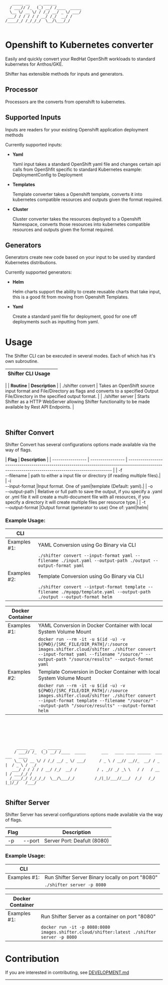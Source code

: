 ```
   _____ __    _ ______
  / ___// /_  (_) __/ /____  _____
  \__ \/ __ \/ / /_/ __/ _ \/ ___/
 ___/ / / / / / __/ /_/  __/ /
/____/_/ /_/_/_/  \__/\___/_/


```

# Openshift to Kubernetes converter

Easily and quickly convert your RedHat OpenShift workloads to standard kubernetes for Anthos/GKE.

Shifter has extensible methods for inputs and generators.



## Processor

Processors are the converts from openshift to kubernetes.



## Supported Inputs

Inputs are readers for your existing Openshift application deployment methods

Currently supported inputs:

- **Yaml**

  Yaml input takes a standard OpenShift yaml file and changes certain api calls from OpenShfit specific to standard Kubernetes example: DeploymentConfig to Deployment

- **Templates**

  Template converter takes a Openshift template, converts it into kubernetes compatible resources and outputs given the format required.

- **Cluster**

  Cluster converter takes the resources deployed to a Openshift Namespace, converts those resources into kubernetes compatible resources and outputs given the format required.

## Generators

Generators create new code based on your input to be used by standard Kubernetes distributions.

Currently supported generators:

- **Helm**

  Helm charts support the ability to create reusable charts that take input, this is a good fit from moving from Openshift Templates.

- **Yaml**

  Create a standard yaml file for deployment, good for one off deployments such as inputting from yaml.



# Usage

The Shifter CLI can be executed in several modes. Each of which has it's own subroutine.

| Shifter CLI Usage ||
| ----------------- | ----------------------------------------------------------------------------------------------------------------------------------------------------
 |
| **Routine**       | **Description**                                                                                                                                      |
| ./shifter convert | Takes an OpenShift source input format and File/Directory as flags and converts to a specified Output File/Directory in the specified output format. |
| ./shifter server  | Starts Shifter as a HTTP WebServer allowing Shifter functionality to be made available by Rest API Endpoints.                                        |

<br>

## Shifter Convert
Shifter Convert has several configurations options made available via the way of flags. 

| **Flag**       | **Description**        |
| ----------------- | ----------------- | ---------------------------------------------------------------------------------------------------------------------------------------------------- |
| -f  <br> --filename | path to either a input file or directory (if reading multiple files).|
| -i  <br> --input-format |Input format. One of yaml|template (Default: yaml).|
| -o <br> --output-path | Relative or full path to save the output, if you specify a .yaml or .yml file it will create a multi-document file with all resources, if you specify a directory it will create multiple files per resource type.|
| -t  <br> --output-format |Output format (generator to use) One of: yaml|helm|




### Example Usage:

| **CLI**       |       |
| ----------------- | ---------------------------------------------------------------------------------------------------------------------------------------------------- |
| Examples #1: | YAML Conversion using Go Binary via CLI |
| |`./shifter convert --input-format yaml --filename ./input.yaml --output-path ./output --output-format yaml` |
| Examples #2: | Template Conversion using Go Binary via CLI |
| |`./shifter convert --intput-format template --filename ./myapp/template.yaml --output-path ./output --output-format helm` |


| **Docker Container**       |       |
| ----------------- | ---------------------------------------------------------------------------------------------------------------------------------------------------- |
| Examples #1: |YAML Conversion in Docker Container with local System Volume Mount |
| |```docker run --rm -it -u $(id -u) -v ${PWD}/[SRC_FILE/DIR_PATH]/:/source images.shifter.cloud/shifter ./shifter convert --input-format yaml --filename "/source/" --output-path "/source/results" --output-format yaml ```|
| Examples #2: |Template Conversion in Docker Container with local System Volume Mount |
| |```docker run --rm -it -u $(id -u) -v ${PWD}/[SRC_FILE/DIR_PATH]/:/source images.shifter.cloud/shifter ./shifter convert --input-format template --filename "/source/" --output-path "/source/results" --output-format helm ``` |

<br><br><br><br>

```
	 _____ __    _ ______            
	/ ___// /_  (_) __/ /____  _____       ___   ____ ____ ______  ___    ___   ____
	\__ \/ __ \/ / /_/ __/ _ \/ ___/      / _ \ / __// __//_  __/ / _ |  / _ \ /  _/
   ___/ / / / / / __/ /_/  __/ /         / , _// _/ _\ \   / /   / __ | / ___/_/ /
  /____/_/ /_/_/_/  \__/\___/_/         /_/|_|/___//___/  /_/   /_/ |_|/_/   /___/ 
                                 
```

## Shifter Server
Shifter Server has several configurations options made available via the way of flags. 

| **Flag**       | |**Description**        |
| ----------------- | ----------------- | ---------------------------------------------------------------------------------------------------------------------------------------------------- |
| -p | --port |Server Port: Deafult (8080)|


### Example Usage:

| **CLI**       |       |
| ----------------- | ---------------------------------------------------------------------------------------------------------------------------------------------------- |
| Examples #1: |Run Shifter Server Binary locally on port "8080" |
| |`./shifter server -p 8080` |


| **Docker Container**       |       |
| ----------------- | ---------------------------------------------------------------------------------------------------------------------------------------------------- |
| Examples #1: |Run Shifter Server as a container on port "8080" |
| |`docker run -it -p 8080:8080 images.shifter.cloud/shifter:latest ./shifter server -p 8080` |



# Contribution

If you are interested in contributing, see [DEVELOPMENT.md](./DEVELOPMENT.md)

---
